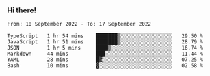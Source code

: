 ### Hi there!

<!--START_SECTION:waka-->

```text
From: 10 September 2022 - To: 17 September 2022

TypeScript   1 hr 54 mins    ███████▒░░░░░░░░░░░░░░░░░   29.50 %
JavaScript   1 hr 51 mins    ███████▒░░░░░░░░░░░░░░░░░   28.79 %
JSON         1 hr 5 mins     ████▒░░░░░░░░░░░░░░░░░░░░   16.74 %
Markdown     44 mins         ███░░░░░░░░░░░░░░░░░░░░░░   11.44 %
YAML         28 mins         █▓░░░░░░░░░░░░░░░░░░░░░░░   07.25 %
Bash         10 mins         ▓░░░░░░░░░░░░░░░░░░░░░░░░   02.58 %
```

<!--END_SECTION:waka-->
